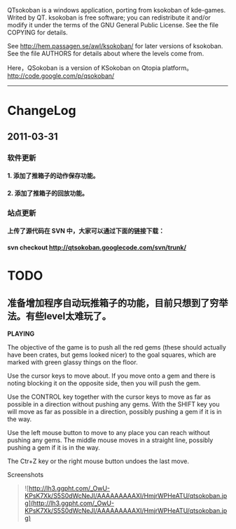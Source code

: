QTsokoban is a windows application, porting from ksokoban of kde-games. Writed by QT.
ksokoban is free software; you can redistribute it and/or modify it
under the terms of the GNU General Public License. See the file
COPYING for details.

See http://hem.passagen.se/awl/ksokoban/ for later versions of ksokoban.
See the file AUTHORS for details about where the levels come from.

Here，QSokoban is a version of KSokoban on Qtopia platform。 http://code.google.com/p/qsokoban/


---

# **ChangeLog** #
## 2011-03-31 ##
### **软件更新** ###
#### 1. 添加了推箱子的动作保存功能。 ####
#### 2. 添加了推箱子的回放功能。 ####
### **站点更新** ###
#### 上传了源代码在 SVN 中，大家可以通过下面的链接下载： ####
#### svn checkout http://qtsokoban.googlecode.com/svn/trunk/ ####


# **TODO** #
## 准备增加程序自动玩推箱子的功能，目前只想到了穷举法。有些level太难玩了。 ##

**PLAYING**


The objective of the game is to push all the red gems (these should
actually have been crates, but gems looked nicer) to the goal squares,
which are marked with green glassy things on the floor.

Use the cursor keys to move about. If you move onto a gem and there is
noting blocking it on the opposite side, then you will push the gem.

Use the CONTROL key together with the cursor keys to move as far as
possible in a direction without pushing any gems. With the SHIFT key
you will move as far as possible in a direction, possibly pushing a
gem if it is in the way.

Use the left mouse button to move to any place you can reach without
pushing any gems. The middle mouse moves in a straight line, possibly
pushing a gem if it is in the way.

The Ctr+Z key or the right mouse button undoes the last move.

Screenshots
> ![http://lh3.ggpht.com/_OwU-KPsK7Xk/S5S0dWcNeJI/AAAAAAAAAXI/HmjrWPHeATU/qtsokoban.jpg](http://lh3.ggpht.com/_OwU-KPsK7Xk/S5S0dWcNeJI/AAAAAAAAAXI/HmjrWPHeATU/qtsokoban.jpg)